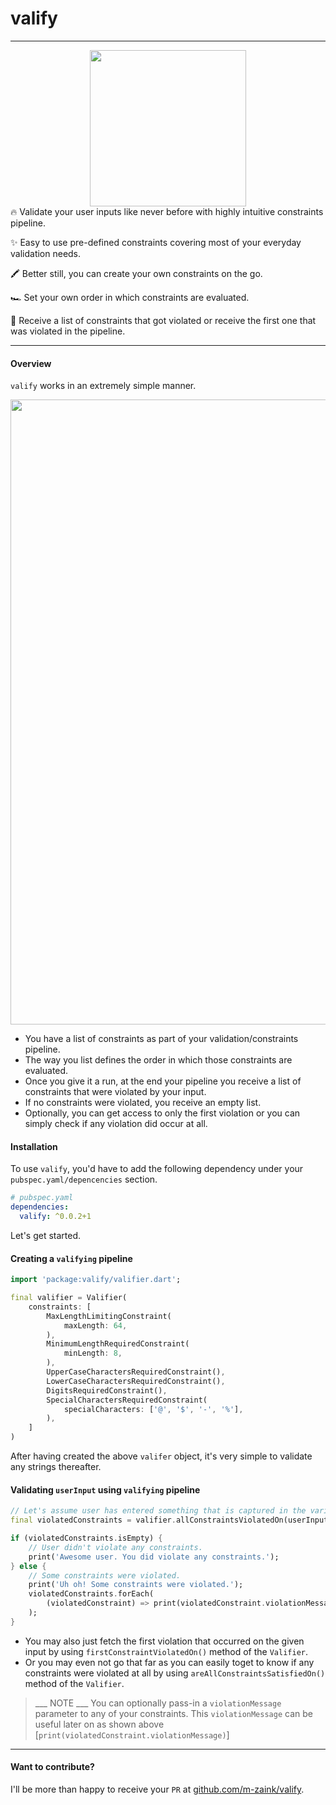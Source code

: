 # valify
---
<div>
<center>
<img src="https://gitlab.com/uploads/-/system/personal_snippet/2037052/ff80ba4c494c8887c0f4d18fc60b4c6d/Valify-Logo.png" width="250" height="250"/>
</center>
</div>
🔥 Validate your user inputs like never before with highly intuitive constraints pipeline.

✨ Easy to use pre-defined constraints covering most of your everyday validation needs.

🖍 Better still, you can create your own constraints on the go.

🏎 Set your own order in which constraints are evaluated.

🚜 Receive a list of constraints that got violated or receive the first one that was violated in the pipeline.

---

#### Overview
`valify` works in an extremely simple manner.

<div>
<center>
<img src="https://gitlab.com/uploads/-/system/personal_snippet/2037052/e78c3239fa4438a9915b70d8713416bd/Validy_Pipeline__1_.png" width=1000/>
</center>
</div>


* You have a list of constraints as part of your validation/constraints pipeline.
* The way you list defines the order in which those constraints are evaluated.
* Once you give it a run, at the end your pipeline you receive a list of constraints that were violated by your input.
* If no constraints were violated, you receive an empty list.
* Optionally, you can get access to only the first violation or you can simply check if any violation did occur at all.


#### Installation
To use `valify`, you'd have to add the following dependency under your `pubspec.yaml/depencencies` section.

```yaml
# pubspec.yaml
dependencies:
  valify: ^0.0.2+1
```

Let's get started.

#### Creating a `valifying` pipeline
```dart
import 'package:valify/valifier.dart';

final valifier = Valifier(
    constraints: [
        MaxLengthLimitingConstraint(
            maxLength: 64,
        ),
        MinimumLengthRequiredConstraint(
            minLength: 8,
        ),
        UpperCaseCharactersRequiredConstraint(),
        LowerCaseCharactersRequiredConstraint(),
        DigitsRequiredConstraint(),
        SpecialCharactersRequiredConstraint(
            specialCharacters: ['@', '$', '-', '%'],
        ),
    ]
)
```


After having created the above `valifer` object, it's very simple to validate any strings thereafter.

#### Validating `userInput` using `valifying` pipeline
```dart
// Let's assume user has entered something that is captured in the variable [userInput]
final violatedConstraints = valifier.allConstraintsViolatedOn(userInput);

if (violatedConstraints.isEmpty) {
    // User didn't violate any constraints.
    print('Awesome user. You did violate any constraints.');
} else {
    // Some constraints were violated.
    print('Uh oh! Some constraints were violated.');
    violatedConstraints.forEach(
        (violatedConstraint) => print(violatedConstraint.violationMessage),
    );
}
```
* You may also just fetch the first violation that occurred on the given input by using `firstConstraintViolatedOn()` method of the `Valifier`.
* Or you may even not go that far as you can easily toget to know if any constraints were violated at all by using `areAllConstraintsSatisfiedOn()` method of the `Valifier`.

> ___ NOTE ___
> You can optionally pass-in a `violationMessage` parameter to any of your constraints. 
> This `violationMessage` can be useful later on as shown above [`print(violatedConstraint.violationMessage)`]

----
#### Want to contribute?
I'll be more than happy to receive your `PR` at [github.com/m-zaink/valify](https://github.com/m-zaink/valify.git).
